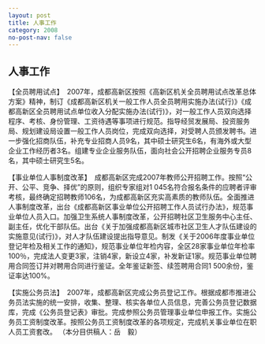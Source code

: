 ```yaml
---
layout: post
title: 人事工作
category: 2008
no-post-nav: false
---
```


##  人事工作

【全员聘用试点】　2007年，成都高新区按照《高新区机关全员聘用试点改革总体方案》精神，制订《成都高新区机关一般工作人员全员聘用实施办法(试行)》《成都高新区全员聘用试点单位收入分配实施办法(试行)》，对一般工作人员双向选择程序、考核、身份管理、工资待遇等事项进行规范。指导经贸发展局、投资服务局、规划建设局设置一般工作人员岗位，完成双向选择，对受聘人员颁发聘书。进一步强化招商队伍，补充专业招商人员9名，其中硕士研究生6名，有海外或大型企业工作经历者3名。组建专业企业服务队伍，面向社会公开招聘企业服务专员8名，其中硕士研究生5名。
 
【事业单位人事制度改革】　成都高新区完成2007年教师公开招聘工作。按照“公开、公平、竞争、择优”的原则，组织专家组对1 045名符合报名条件的应聘者评审考核，最终确定招聘教师106名，为成都高新区充实高素质的教师队伍。全面推进人事制度改革，出台《成都高新区事业单位公开招聘工作人员试行办法》，规范事业单位人员入口。加强卫生系统人事制度改革，公开招聘社区卫生服务中心主任、副主任，优化干部队伍。出台《关于加强成都高新区城市社区卫生人才队伍建设的实施意见(试行)》，对人才队伍建设提出指导意见。制发《关于2006年度事业单位登记年检及相关工作的通知》，规范事业单位年检内容，全区28家事业单位年检率100％，完成法人变更3家，注销4家，新设立4家，补发新证1家。规范事业单位聘用合同签订并对聘用合同进行鉴证。全年鉴证新签、续签聘用合同1 500余份，鉴证率达100%。
 
【实施公务员法】　2007年，成都高新区完成公务员登记工作。根据成都市推进公务员法实施的统一安排，收集、整理、核实各单位人员信息，完善公务员登记数据库，完成《公务员登记表》审批。完成参照公务员管理事业单位申报工作。实施公务员工资制度改革。按照公务员工资制度改革的各项规定，完成机关事业单位在职人员工资套改。
（本分目供稿人：岳　毅）